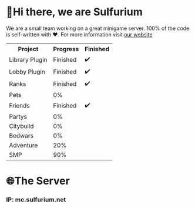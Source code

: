# 👋Hi there, we are Sulfurium
We are a small team working on a great minigame server. 100% of the code is self-written with ❤️. For more information visit [our website](https://www.sulfurium.net)
<table>
  <tr>
    <th>Project</th>
    <th>Progress</th>
    <th>Finished</th>
  </tr>
  <tr>
    <td>Library Plugin</td>
    <td>Finished</td>
    <td>✔️</td>
  </tr>
  <tr>
    <td>Lobby Plugin</td>
    <td>Finished</td>
    <td>✔️</td>
  </tr>
  <tr>
    <td>Ranks</td>
    <td>Finished</td>
    <td>✔️</td>
  </tr>
  <tr>
    <td>Pets</td>
    <td>0%</td>
    <td></td>
  </tr>
  <tr>
    <td>Friends</td>
    <td>Finished</td>
    <td>✔️</td>
  </tr>
  <tr>
    <td>Partys</td>
    <td>0%</td>
    <td></td>
  </tr>
  <tr>
    <td>Citybuild</td>
    <td>0%</td>
    <td></td>
  </tr>
  <tr>
    <td>Bedwars</td>
    <td>0%</td>
    <td></td>
  </tr>
  <tr>
    <td>Adventure</td>
    <td>20%</td>
    <td></td>
  </tr>
  <tr>
    <td>SMP</td>
    <td>90%</td>
    <td></td>
  </tr>
</table>

# 🌐The Server
### IP: mc.sulfurium.net

